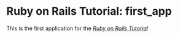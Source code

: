 # Ruby on Rails Tutorial: first_app

This is the first application for the
[*Ruby on Rails Tutorial*](http://railstutorial.org/)
